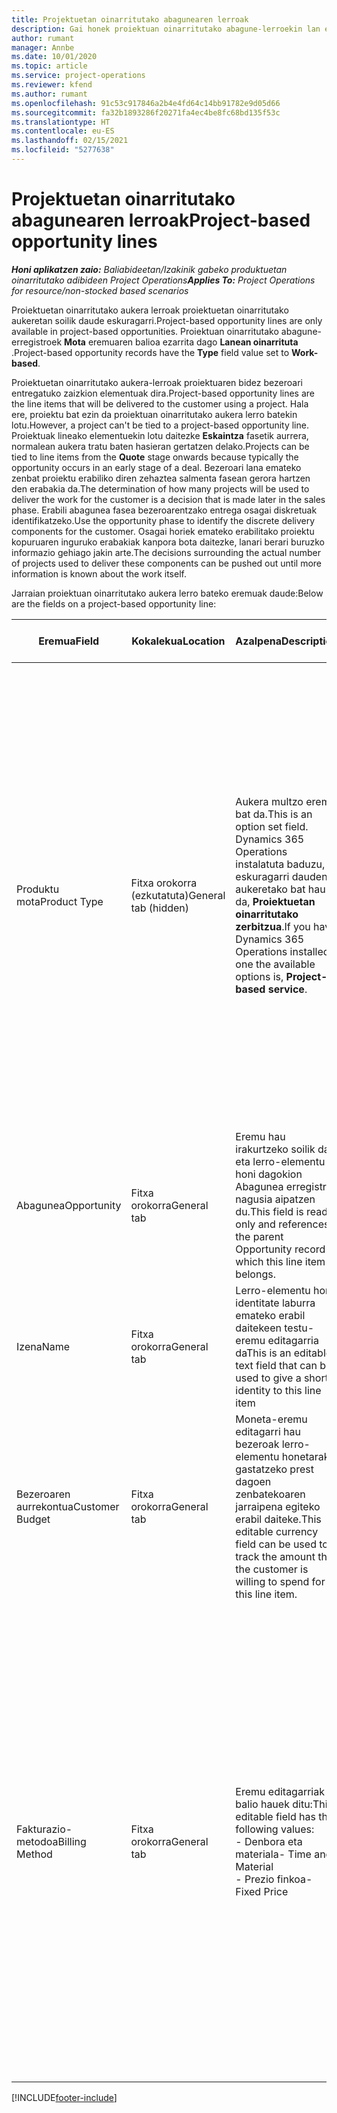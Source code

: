 ```yaml
---
title: Projektuetan oinarritutako abagunearen lerroak
description: Gai honek proiektuan oinarritutako abagune-lerroekin lan egiteari buruzko informazioa eskaintzen du.
author: rumant
manager: Annbe
ms.date: 10/01/2020
ms.topic: article
ms.service: project-operations
ms.reviewer: kfend
ms.author: rumant
ms.openlocfilehash: 91c53c917846a2b4e4fd64c14bb91782e9d05d66
ms.sourcegitcommit: fa32b1893286f20271fa4ec4be8fc68bd135f53c
ms.translationtype: HT
ms.contentlocale: eu-ES
ms.lasthandoff: 02/15/2021
ms.locfileid: "5277638"
---
```

# <a name="project-based-opportunity-lines"></a><span data-ttu-id="bfa80-103">Projektuetan oinarritutako abagunearen lerroak</span><span class="sxs-lookup"><span data-stu-id="bfa80-103">Project-based opportunity lines</span></span>

<span data-ttu-id="bfa80-104">_**Honi aplikatzen zaio:** Baliabideetan/Izakinik gabeko produktuetan oinarritutako adibideen Project Operations_</span><span class="sxs-lookup"><span data-stu-id="bfa80-104">_**Applies To:** Project Operations for resource/non-stocked based scenarios_</span></span>


<span data-ttu-id="bfa80-105">Proiektuetan oinarritutako aukera lerroak proiektuetan oinarritutako aukeretan soilik daude eskuragarri.</span><span class="sxs-lookup"><span data-stu-id="bfa80-105">Project-based opportunity lines are only available in project-based opportunities.</span></span> <span data-ttu-id="bfa80-106">Proiektuan oinarritutako abagune-erregistroek **Mota** eremuaren balioa ezarrita dago **Lanean oinarrituta** .</span><span class="sxs-lookup"><span data-stu-id="bfa80-106">Project-based opportunity records have the **Type** field value set to **Work-based**.</span></span>

<span data-ttu-id="bfa80-107">Proiektuetan oinarritutako aukera-lerroak proiektuaren bidez bezeroari entregatuko zaizkion elementuak dira.</span><span class="sxs-lookup"><span data-stu-id="bfa80-107">Project-based opportunity lines are the line items that will be delivered to the customer using a project.</span></span> <span data-ttu-id="bfa80-108">Hala ere, proiektu bat ezin da proiektuan oinarritutako aukera lerro batekin lotu.</span><span class="sxs-lookup"><span data-stu-id="bfa80-108">However, a project can't be tied to a project-based opportunity line.</span></span> <span data-ttu-id="bfa80-109">Proiektuak lineako elementuekin lotu daitezke **Eskaintza** fasetik aurrera, normalean aukera tratu baten hasieran gertatzen delako.</span><span class="sxs-lookup"><span data-stu-id="bfa80-109">Projects can be tied to line items from the **Quote** stage onwards because typically the opportunity occurs in an early stage of a deal.</span></span> <span data-ttu-id="bfa80-110">Bezeroari lana emateko zenbat proiektu erabiliko diren zehaztea salmenta fasean gerora hartzen den erabakia da.</span><span class="sxs-lookup"><span data-stu-id="bfa80-110">The determination of how many projects will be used to deliver the work for the customer is a decision that is made later in the sales phase.</span></span> <span data-ttu-id="bfa80-111">Erabili abagunea fasea bezeroarentzako entrega osagai diskretuak identifikatzeko.</span><span class="sxs-lookup"><span data-stu-id="bfa80-111">Use the opportunity phase to identify the discrete delivery components for the customer.</span></span> <span data-ttu-id="bfa80-112">Osagai horiek emateko erabilitako proiektu kopuruaren inguruko erabakiak kanpora bota daitezke, lanari berari buruzko informazio gehiago jakin arte.</span><span class="sxs-lookup"><span data-stu-id="bfa80-112">The decisions surrounding the actual number of projects used to deliver these components can be pushed out until more information is known about the work itself.</span></span>

<span data-ttu-id="bfa80-113">Jarraian proiektuan oinarritutako aukera lerro bateko eremuak daude:</span><span class="sxs-lookup"><span data-stu-id="bfa80-113">Below are the fields on a project-based opportunity line:</span></span>

| <span data-ttu-id="bfa80-114">**Eremua**</span><span class="sxs-lookup"><span data-stu-id="bfa80-114">**Field**</span></span> | <span data-ttu-id="bfa80-115">**Kokalekua**</span><span class="sxs-lookup"><span data-stu-id="bfa80-115">**Location**</span></span> | <span data-ttu-id="bfa80-116">**Azalpena**</span><span class="sxs-lookup"><span data-stu-id="bfa80-116">**Description**</span></span> | <span data-ttu-id="bfa80-117">**Downstream eragina**</span><span class="sxs-lookup"><span data-stu-id="bfa80-117">**Downstream impact**</span></span> |
| --- | --- | --- | --- |
| <span data-ttu-id="bfa80-118">Produktu mota</span><span class="sxs-lookup"><span data-stu-id="bfa80-118">Product Type</span></span> | <span data-ttu-id="bfa80-119">Fitxa orokorra (ezkutatuta)</span><span class="sxs-lookup"><span data-stu-id="bfa80-119">General tab (hidden)</span></span> | <span data-ttu-id="bfa80-120">Aukera multzo eremu bat da.</span><span class="sxs-lookup"><span data-stu-id="bfa80-120">This is an option set field.</span></span> <span data-ttu-id="bfa80-121">Dynamics 365 Operations instalatuta baduzu, eskuragarri dauden aukeretako bat hau da, **Proiektuetan oinarritutako zerbitzua**.</span><span class="sxs-lookup"><span data-stu-id="bfa80-121">If you have Dynamics 365 Operations installed, one the available options is, **Project-based service**.</span></span>  | <span data-ttu-id="bfa80-122">Eremu honen balioa ezarrita dago **Proiektuetan oinarritutako zerbitzua** proiektuan oinarritutako aukera-lerroa Aukeran Aukeran proiektuan oinarritutako lerroen saretik sortzen duzunean.</span><span class="sxs-lookup"><span data-stu-id="bfa80-122">The value of this field is set to **Project-based service** when you create the project-based opportunity line from the project-based lines grid on the Opportunity.</span></span> <br> <span data-ttu-id="bfa80-123">Balio hau aldatzen edo gainidazten baduzu, proiektuaren funtzionalitatea ez da gaituko proiektuan oinarritutako lineako elementuetan.</span><span class="sxs-lookup"><span data-stu-id="bfa80-123">If you change or override this value, the project functionality won't be enabled on your project-based line items.</span></span> |
| <span data-ttu-id="bfa80-124">Abagunea</span><span class="sxs-lookup"><span data-stu-id="bfa80-124">Opportunity</span></span> | <span data-ttu-id="bfa80-125">Fitxa orokorra</span><span class="sxs-lookup"><span data-stu-id="bfa80-125">General tab</span></span> | <span data-ttu-id="bfa80-126">Eremu hau irakurtzeko soilik da eta lerro-elementu honi dagokion Abagunea erregistro nagusia aipatzen du.</span><span class="sxs-lookup"><span data-stu-id="bfa80-126">This field is read-only and references the parent Opportunity record to which this line item belongs.</span></span> | <span data-ttu-id="bfa80-127">Ez dago alor honen beherako eraginik.</span><span class="sxs-lookup"><span data-stu-id="bfa80-127">There is no downstream impact of this field.</span></span> |
| <span data-ttu-id="bfa80-128">Izena</span><span class="sxs-lookup"><span data-stu-id="bfa80-128">Name</span></span> | <span data-ttu-id="bfa80-129">Fitxa orokorra</span><span class="sxs-lookup"><span data-stu-id="bfa80-129">General tab</span></span> | <span data-ttu-id="bfa80-130">Lerro-elementu honi identitate laburra emateko erabil daitekeen testu-eremu editagarria da</span><span class="sxs-lookup"><span data-stu-id="bfa80-130">This is an editable text field that can be used to give a short identity to this line item</span></span> | <span data-ttu-id="bfa80-131">Balio hau aurrekontuaren marrara eramaten da aukera honetatik aurrekontua sortzen duzunean</span><span class="sxs-lookup"><span data-stu-id="bfa80-131">This value is carried over to the quote line when you create a quote from this opportunity</span></span> |
| <span data-ttu-id="bfa80-132">Bezeroaren aurrekontua</span><span class="sxs-lookup"><span data-stu-id="bfa80-132">Customer Budget</span></span> | <span data-ttu-id="bfa80-133">Fitxa orokorra</span><span class="sxs-lookup"><span data-stu-id="bfa80-133">General tab</span></span> | <span data-ttu-id="bfa80-134">Moneta-eremu editagarri hau bezeroak lerro-elementu honetarako gastatzeko prest dagoen zenbatekoaren jarraipena egiteko erabil daiteke.</span><span class="sxs-lookup"><span data-stu-id="bfa80-134">This editable currency field can be used to track the amount that the customer is willing to spend for this line item.</span></span> | <span data-ttu-id="bfa80-135">Balio hau eskintzako dagokion eremura eramaten da aukera honetatik aurrekontua sortzen duzunean</span><span class="sxs-lookup"><span data-stu-id="bfa80-135">This value is carried over to the corresponding field on the quote line when you create a quote from this opportunity</span></span> |
| <span data-ttu-id="bfa80-136">Fakturazio-metodoa</span><span class="sxs-lookup"><span data-stu-id="bfa80-136">Billing Method</span></span> | <span data-ttu-id="bfa80-137">Fitxa orokorra</span><span class="sxs-lookup"><span data-stu-id="bfa80-137">General tab</span></span> | <span data-ttu-id="bfa80-138">Eremu editagarriak balio hauek ditu:</span><span class="sxs-lookup"><span data-stu-id="bfa80-138">This editable field has the following values:</span></span></br><span data-ttu-id="bfa80-139">- Denbora eta materiala</span><span class="sxs-lookup"><span data-stu-id="bfa80-139">- Time and Material</span></span></br><span data-ttu-id="bfa80-140">- Prezio finkoa</span><span class="sxs-lookup"><span data-stu-id="bfa80-140">- Fixed Price</span></span> | <span data-ttu-id="bfa80-141">Balio hau eskintzako dagokion eremura eramaten da aukera honetatik aurrekontua sortzen duzunean.</span><span class="sxs-lookup"><span data-stu-id="bfa80-141">This value is carried over to the corresponding field on the quote line when you create a quote from this opportunity.</span></span> <span data-ttu-id="bfa80-142">Aurrekontuaren lerroa sortu ondoren, eremua blokeatuta dago eta ezin da aldatu.</span><span class="sxs-lookup"><span data-stu-id="bfa80-142">After the quote line is created, the field is locked and can't be changed.</span></span> <span data-ttu-id="bfa80-143">Esleitu eremuaren balioa ahalik eta zehatzen.</span><span class="sxs-lookup"><span data-stu-id="bfa80-143">Assign this field value as accurately as possible.</span></span> <span data-ttu-id="bfa80-144">Eremu honen balioa aurrekontuaren lerroan aldatu behar baduzu, ezabatu eta berriro sortu aurrekontua.</span><span class="sxs-lookup"><span data-stu-id="bfa80-144">If you need to change the value of this field on the quote line, delete and re-create the quote line.</span></span> |


[!INCLUDE[footer-include](../includes/footer-banner.md)]
